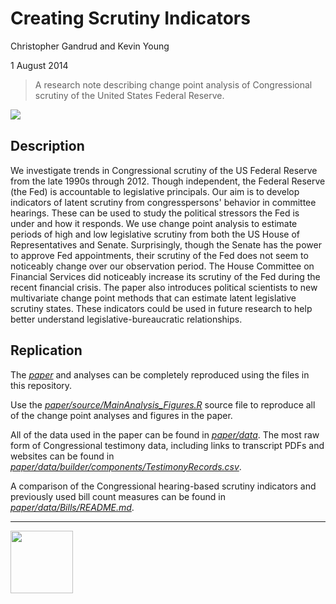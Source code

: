 Creating Scrutiny Indicators
==================

Christopher Gandrud and Kevin Young

1 August 2014

> A research note describing change point analysis of Congressional scrutiny of
the United States Federal Reserve.

[<img src="https://zenodo.org/badge/doi/10.5281/zenodo.11094.png" align="left"/>](http://dx.doi.org/10.5281/zenodo.11094)

<br>

## Description

We investigate trends in Congressional scrutiny of the US Federal Reserve from the late 1990s through 2012. Though independent, the Federal Reserve (the Fed) is accountable to legislative principals. Our aim is to develop indicators of latent scrutiny from congresspersons' behavior in committee hearings. These can be used to study the political stressors the Fed is under and how it responds. We use change point analysis to estimate periods of high and low legislative scrutiny from both the US House of Representatives and Senate. Surprisingly, though the Senate has the power to approve Fed appointments, their scrutiny of the Fed does not seem to noticeably change over our observation period. The House Committee on Financial Services did noticeably increase its scrutiny of the Fed during the recent financial crisis. The paper also introduces political scientists to new multivariate change point methods that can estimate latent legislative scrutiny states. These indicators could be used in future research to help better understand legislative-bureaucratic relationships.

## Replication

The *[paper](paper/ChangePointCongFed.pdf)* and analyses can be completely reproduced using the files in this repository.

Use the *[paper/source/MainAnalysis_Figures.R](paper/source/MainAnalysis_Figures.R)* source file to reproduce all of the change point analyses and figures in the paper.  

All of the data used in the paper can be found in *[paper/data](paper/data)*. The most raw form of Congressional testimony data, including links to transcript PDFs and websites can be found in *[paper/data/builder/components/TestimonyRecords.csv](paper/data/builder/components/TestimonyRecords.csv)*.

A comparison of the Congressional hearing-based scrutiny indicators and previously used bill count measures can be found in *[paper/data/Bills/README.md](paper/data/Bills/README.md)*.

---

[<img src="http://media.tumblr.com/023c285c14ef01953d3b67ffe789004d/tumblr_inline_mor1uu2OOZ1qz4rgp.png" height = "100" align="left" />](http://nadrosia.tumblr.com/post/53520500877/made-in-berlin-badge-update)
